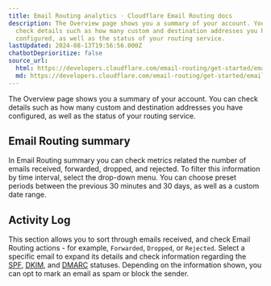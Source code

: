 ```yaml
---
title: Email Routing analytics · Cloudflare Email Routing docs
description: The Overview page shows you a summary of your account. You can
  check details such as how many custom and destination addresses you have
  configured, as well as the status of your routing service.
lastUpdated: 2024-08-13T19:56:56.000Z
chatbotDeprioritize: false
source_url:
  html: https://developers.cloudflare.com/email-routing/get-started/email-routing-analytics/
  md: https://developers.cloudflare.com/email-routing/get-started/email-routing-analytics/index.md
---
```


The Overview page shows you a summary of your account. You can check details such as how many custom and destination addresses you have configured, as well as the status of your routing service.

## Email Routing summary

In Email Routing summary you can check metrics related the number of emails received, forwarded, dropped, and rejected. To filter this information by time interval, select the drop-down menu. You can choose preset periods between the previous 30 minutes and 30 days, as well as a custom date range.

## Activity Log

This section allows you to sort through emails received, and check Email Routing actions - for example, `Forwarded`, `Dropped`, or `Rejected`. Select a specific email to expand its details and check information regarding the [SPF](https://datatracker.ietf.org/doc/html/rfc7208), [DKIM](https://datatracker.ietf.org/doc/html/rfc6376), and [DMARC](https://datatracker.ietf.org/doc/html/rfc7489) statuses. Depending on the information shown, you can opt to mark an email as spam or block the sender.
